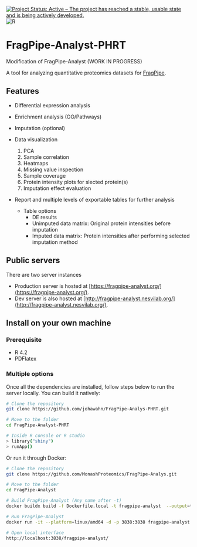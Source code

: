 [![Project Status: Active – The project has reached a stable, usable state and is being actively developed.](https://www.repostatus.org/badges/latest/active.svg)](https://www.repostatus.org/#active)
![R](https://img.shields.io/badge/R-%3E4.2-brightgreen)

# FragPipe-Analyst-PHRT

Modification of FragPipe-Analyst (WORK IN PROGRESS)

A tool for analyzing quantitative proteomics datasets for [FragPipe](https://fragpipe.nesvilab.org/).


## Features

- Differential expression analysis
- Enrichment analysis (GO/Pathways)
- Imputation (optional)
- Data visualization
  1. PCA
  2. Sample correlation
  3. Heatmaps
  4. Missing value inspection
  5. Sample coverage
  6. Protein intensity plots for slected protein(s)
  7. Imputation effect evaluation

- Report and multiple levels of exportable tables for further analysis
  - Table options
    - DE results
    - Unimputed data matrix: Original protein intensities before imputation
    - Imputed data matrix: Protein intensities after performing selected imputation method

## Public servers

There are two server instances
- Production server is hosted at [https://fragpipe-analyst.org/](https://fragpipe-analyst.org/).
- Dev server is also hosted at [http://fragpipe-analyst.nesvilab.org/](http://fragpipe-analyst.nesvilab.org/).

## Install on your own machine

### Prerequisite
- R 4.2
- PDFlatex
  
### Multiple options
Once all the dependencies are installed, follow steps below to run the server locally.
You can build it natively:

``` sh
# Clone the repository
git clone https://github.com/johawahn/FragPipe-Analys-PHRT.git

# Move to the folder
cd FragPipe-Analyst-PHRT

# Inside R console or R studio
> library("shiny")
> runApp()
```

Or run it through Docker:

``` sh
# Clone the repository
git clone https://github.com/MonashProteomics/FragPipe-Analys.git

# Move to the folder
cd FragPipe-Analyst

# Build FragPipe-Analyst (Any name after -t)
docker buildx build -f Dockerfile.local -t fragpipe-analyst  --output=type=docker --platform=linux/amd64 .

# Run FragPipe-Analyst
docker run -it --platform=linux/amd64 -d -p 3838:3838 fragpipe-analyst

# Open local interface
http://localhost:3838/fragpipe-analyst/
```
